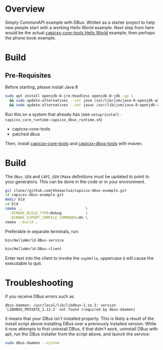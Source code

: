 # Overview

Simply CommonAPI example with DBus.  Written as a starter project to help new people start with a working Hello World example.  Next step from here would be the actual [capicxx-core-tools Hello World](https://github.com/GENIVI/capicxx-core-tools/tree/master/CommonAPI-Examples/E01HelloWorld) example, then perhaps the phone book example.

# Build

## Pre-Requisites

Before starting, please install Java 8
```sh
sudo apt install openjdk-8-jre-headless openjdk-8-jdk -qy \
  && sudo update-alternatives --set java /usr/lib/jvm/java-8-openjdk-amd64/jre/bin/java \
  && sudo update-alternatives --set javac /usr/lib/jvm/java-8-openjdk-amd64/bin/javac
```

Run this on a system that already has (see `setup/install-capicxx_core_runtime-capicxx_dbus_runtime.sh`)
- capicxx-core-tools
- patched dbus

Then, install [capicxx-core-tools](https://github.com/GENIVI/capicxx-core-tools) and [capicxx-dbus-tools](https://github.com/GENIVI/capicxx-dbus-tools) with maven.

# Build

The `DBus_GEN` and `CAPI_GEN` `CMake` definitions must be updated to point to
your generators.  This can be done in the code or in your environment.

```sh
git clone//github.com/kheaactua/capicxx-dbus-example.git 
cd capicxx-dbus-example.git
mkdir bld
cd bld
cmake ..                             \
  -DCMAKE_BUILD_TYPE=Debug           \
  -DCMAKE_EXPORT_COMPILE_COMMANDS=On \
cmake --build .
```

Preferable in separate terminals, run:
```sh
bin/HelloWorld-DBus-service
```

```sh
bin/HelloWorld-DBus-client
```

Enter text into the client to invoke the `sayHello`, uppercase `Q` will cause
the executable to quit.

# Troubleshooting

If you receive DBus errors such as
```
dbus-daemon: /usr/local/lib/libdbus-1.so.3: version `LIBDBUS_PRIVATE_1.12.2' not found (required by dbus-daemon)
```
it means that your DBus isn't installed properly.  This is likely a result of
the install script above installing DBus over a previously installed version.
While it now attempts to first uninstall DBus, if that didn't work, uninstall
DBus with apt, run the DBus installer from the script above, and launch the
service:

```sh
sudo dbus-daemon --system
```

[modeline]: # ( vim: set fenc=utf-8 spell spl=en ts=2 sw=2 expandtab sts=0 ff=unix : )
